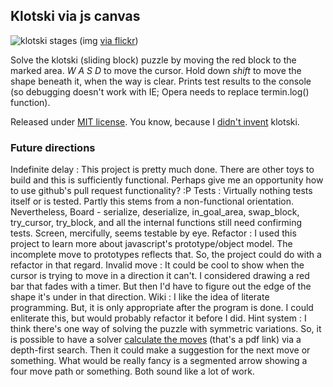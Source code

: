 ## Klotski via js canvas

![klotski stages](https://farm6.staticflickr.com/5481/14621883763_5620bf091e_z_d.jpg)
(img [via flickr](https://www.flickr.com/photos/18099895@N06/14621883763))

Solve the klotski (sliding block) puzzle by moving the red block to the marked area. _W A S D_ to move the cursor. Hold down _shift_ to move the shape beneath it, when the way is clear. Prints test results to the console (so debugging doesn't work with IE; Opera needs to replace termin.log() function).

Released under [MIT license](http://opensource.org/licenses/MIT). You know, because I [didn't invent](http://en.wikipedia.org/wiki/Klotski) klotski.

### Future directions

Indefinite delay
:  This project is pretty much done. There are other toys to build and this is sufficiently functional. Perhaps give me an opportunity how to use github's pull request functionality? :P
Tests
:  Virtually nothing tests itself or is tested. Partly this stems from a non-functional orientation. Nevertheless, Board - serialize, deserialize, in_goal_area, swap_block, try_cursor, try_block, and all the internal functions still need confirming tests. Screen, mercifully, seems testable by eye.
Refactor
:  I used this project to learn more about javascript's prototype/object model. The incomplete move to prototypes reflects that. So, the project could do with a refactor in that regard.
Invalid move
:  It could be cool to show when the cursor is trying to move in a direction it can't. I considered drawing a red bar that fades with a timer. But then I'd have to figure out the edge of the shape it's under in that direction.
Wiki
:  I like the idea of literate programming. But, it is only appropriate after the program is done. I could enliterate this, but would probably refactor it before I did.
Hint system
:  I think there's one way of solving the puzzle with symmetric variations. So, it is possible to have a solver [calculate the moves](http://www.treskal.com/kalle/klotski.pdf) (that's a pdf link) via a depth-first search. Then it could make a suggestion for the next move or something. What would be really fancy is a segmented arrow showing a four move path or something. Both sound like a lot of work.